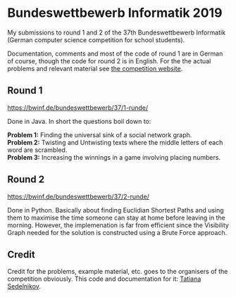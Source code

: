 # Bundeswettbewerb Informatik 2019
My submissions to round 1 and 2 of the 37th Bundeswettbewerb Informatik (German computer science competition for school students).

Documentation, comments and most of the code of round 1 are in German of course, though the code for round 2 is in English. 
For the the actual problems and relevant material see [the competition website](https://bwinf.de/bundeswettbewerb/37/).

## Round 1
https://bwinf.de/bundeswettbewerb/37/1-runde/

Done in Java. In short the questions boil down to:

**Problem 1:** Finding the universal sink of a social network graph.\
**Problem 2:** Twisting and Untwisting texts where the middle letters of each word are scrambled.\
**Problem 3:** Increasing the winnings in a game involving placing numbers.

## Round 2
https://bwinf.de/bundeswettbewerb/37/2-runde/

Done in Python. Basically about finding Euclidian Shortest Paths and using them to maximise the time someone can stay at home before
leaving in the morning. However, the implemenation is far from efficient since the Visibility Graph needed for the solution is constructed using 
a Brute Force approach.

## Credit
Credit for the problems, example material, etc. goes to the organisers of the competition obviously.
This code and documentation for it: [Tatiana Sedelnikov](https://github.com/tatiana-s).
